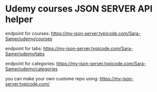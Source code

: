 # Udemy courses JSON SERVER API helper

endpoint for courses: https://my-json-server.typicode.com/Sara-Samer/udemy/courses

endpoint for tabs: https://my-json-server.typicode.com/Sara-Samer/udemy/tabs

endpoint for categories: https://my-json-server.typicode.com/Sara-Samer/udemy/categories


you can make your own custome repo using: https://my-json-server.typicode.com/
